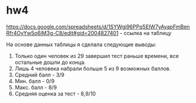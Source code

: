 # hw4
https://docs.google.com/spreadsheets/d/1SYWgi96PPq5EIW7yAyapFmBenRfr4OyYw5o6iM3g-C8/edit#gid=2004827401 - ссылка на таблицу

На основе данных таблицы я сделала следующие выводы:
1) Только один человек из 29 завершил тест раньше времени, все остальные дошли до конца.
2) Лишь 4 человека набрали больше 5 из 9 возможных баллов.
3) Средний балл - 3/9
4) Мин. балл - 0/9
5) Макс. балл - 8/9
6) Средняя оценка за тест - 8,9/10
